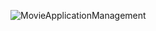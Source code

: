 ![MovieApplicationManagement](https://github.com/furkangelensoy/UMLDiagrams/assets/134130366/8dae8bb5-db5f-4e1f-9e84-13839d6164fe)
